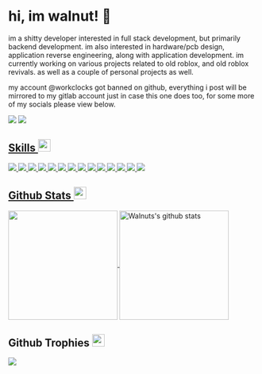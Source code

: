 <h1>hi, im walnut! 🍗</h1>   

im a shitty developer interested in full stack development, but primarily backend development. im also interested in hardware/pcb design, application reverse engineering, along with application development.
im currently working on various projects related to old roblox, and old roblox revivals. as well as a couple of personal projects as well.

my account @workclocks got banned on github, everything i post will be mirrored to my gitlab account just in case this one does too, for some more of my socials please view below.

  <p>
    <a href="https://www.instagram.com/sourcevalue/" target="_blank"><img src="https://img.shields.io/badge/Instagram-222222?&style=flat-square&logo=instagram&logoColor=white&link=https://www.instagram.com/sourcevalue)](https://www.instagram.com/sourcevalue/"></a>
    <a href=https://discord.com/users/498665680233824271"" target="_blank"><img src="https://img.shields.io/badge/Discord-222222?style=flat-square&logo=discord&logoColor=white&link=https%3A%2F%2Fdiscord.com%2Fusers%2F498665680233824271">
  </p>

## Skills <img src="https://media.giphy.com/media/QssGEmpkyEOhBCb7e1/giphy.gif" width="25px">
![](https://img.shields.io/badge/Code-Lua-informational?style=flat&logo=lua&logoColor=white&color=ffffff)
![](https://img.shields.io/badge/Code-C%2B%2B-informational?style=flat&logo=c%2B%2B&logoColor=white&color=ffffff)
![](https://img.shields.io/badge/Code-Rust-informational?style=flat&logo=rust&logoColor=white&color=ffffff)
![](https://img.shields.io/badge/Code-PHP-informational?style=flat&logo=php&logoColor=white&color=ffffff)
![](https://img.shields.io/badge/Code-Python-informational?style=flat&logo=python&logoColor=white&color=ffffff)
![](https://img.shields.io/badge/Code-HTML5-informational?style=flat&logo=html5&logoColor=white&color=ffffff)
![](https://img.shields.io/badge/Code-CSS-informational?style=flat&logo=css3&logoColor=white&color=ffffff)
![](https://img.shields.io/badge/Code-JavaScript-informational?style=flat&logo=javascript&logoColor=white&color=ffffff)
![](https://img.shields.io/badge/Code-TypeScript-informational?style=flat&logo=typescript&logoColor=white&color=ffffff)
![](https://img.shields.io/badge/Code-NodeJS-informational?style=flat&logo=Node.js&logoColor=white&color=ffffff)
![](https://img.shields.io/badge/Code-ExpressJS-informational?style=flat&logo=express&logoColor=white&color=ffffff)
![](https://img.shields.io/badge/Database-MySQL-informational?style=flat&logo=mysql&logoColor=white&color=ffffff)
![](https://img.shields.io/badge/Database-SQLite-informational?style=flat&logo=sqlite&logoColor=white&color=ffffff)
![](https://img.shields.io/badge/Database-Postgresql-informational?style=flat&logo=postgresql&logoColor=white&color=ffffff)

## Github Stats <img src="https://media.giphy.com/media/cj87CxfRtrUifF3Ryk/giphy.gif" width="25px">
<a href="https://github.com/workclocks">
  <img align="center" src="https://github-readme-stats.vercel.app/api/top-langs/?username=worships&show_icons=true&theme=dark&langs_count=8&count_private=true&card_width=280" height="220px"/>
</a>
<a href="https://github.com/workclocks">
 <img align="center" src="https://github-readme-stats.vercel.app/api?username=worships&count_private=true&hide=stars&show_icons=true&theme=dark&line_height=27"  alt="Walnuts's github stats" height="220px" />
</a>

## Github Trophies <img src="https://media.giphy.com/media/QBw33dFlgxnzXSAS27/giphy.gif" width="25px">
<img src="https://github-profile-trophy.vercel.app/?username=worships&theme=onestar&rank=SSS,SS,S,AAA,AA,A,B,C,SECRET" />
